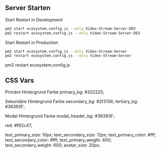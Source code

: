 ## Server Starten 


Start Restart in Development 
```bash
pm2 start ecosystem.config.js --only Video-Stream-Server-DEV
pm2 restart ecosystem.config.js --only Video-Stream-Server-DEV
```

Start Restart in Production 
```bash
pm2 start ecosystem.config.js --only Video-Stream-Server
pm2 restart ecosystem.config.js --only Video-Stream-Server
```

pm2 restart ecosystem.config.js 



















## CSS Vars 

Primäre Hintergrund Farbe 
primary_bg: #202225;

Sekundäre Hintergrund Farbe
secondary_bg: #2f3136;
tertiary_bg: #36393F;

Modal Hintergrund Farbe
modal_header_bg: #36393F;


red: #f92c47;


text_primary_size: 10px;
text_secondary_size: 12px;
text_primary_color: #fff;
text_secondary_color: #fff;
text_primary_weight: 400;
text_secondary_weight: 600;
avatar_size: 20px;